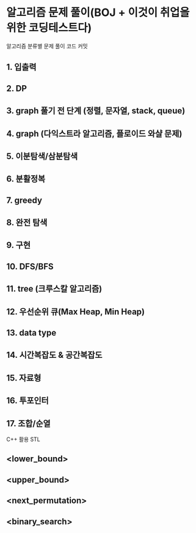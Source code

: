 # 알고리즘 문제 풀이(BOJ + 이것이 취업을 위한 코딩테스트다)

알고리즘 분류별 문제 풀이 코드 커밋

## 1. 입출력
## 2. DP
## 3. graph 풀기 전 단계 (정렬, 문자열, stack, queue)
## 4. graph (다익스트라 알고리즘, 플로이드 와샬 문제)
## 5. 이분탐색/삼분탐색
## 6. 분활정복
## 7. greedy
## 8. 완전 탐색
## 9. 구현
## 10. DFS/BFS
## 11. tree (크루스칼 알고리즘)
## 12. 우선순위 큐(Max Heap, Min Heap)
## 13. data type
## 14. 시간복잡도 & 공간복잡도
## 15. 자료형
## 16. 투포인터
## 17. 조합/순열

C++ 활용 STL

## <vector>
## <map>
## <set>
## <lower_bound>
## <upper_bound>
## <next_permutation>
## <sort>
## <iterator>
## <binary_search>
